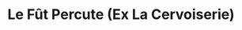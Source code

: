 ---
title: "Le Fût Percute (Ex La Cervoiserie)"
url: /vannes/le-fut-percute-ex-la-cervoiserie/
shop: alcool
---